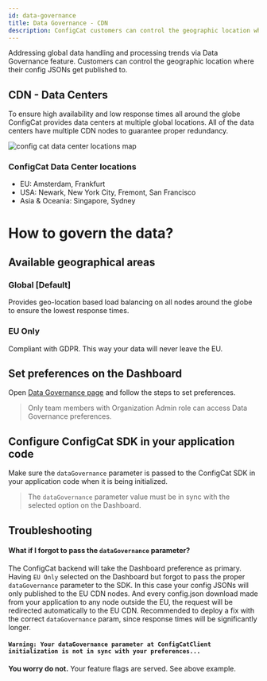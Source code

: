 ```yaml
---
id: data-governance
title: Data Governance - CDN
description: ConfigCat customers can control the geographic location where their data will be published to. Helps to stay compliant with GDPR and other data protection regulations.
---
```

Addressing global data handling and processing trends via Data Governance feature. Customers 
can control the geographic location where their config JSONs get published to.

## CDN - Data Centers

To ensure high availability and low response times all around the globe ConfigCat provides
data centers at multiple global locations. All of the data centers have multiple CDN nodes
to guarantee proper redundancy.

![config cat data center locations map](/assets/data-governance-globe.svg)

### ConfigCat Data Center locations
- EU: Amsterdam, Frankfurt
- USA: Newark, New York City, Fremont, San Francisco
- Asia & Oceania: Singapore, Sydney

# How to govern the data?

## Available geographical areas

### Global [Default]
Provides geo-location based load balancing on all nodes around the globe to ensure the lowest response times.

### EU Only
Compliant with GDPR. This way your data will never leave the EU.

## Set preferences on the Dashboard

Open <a href="https://app.configcat.com/organization/data-governance">Data Governance page</a> and follow the steps to set preferences.

> Only team members with Organization Admin role can access Data Governance preferences.

## Configure ConfigCat SDK in your application code

Make sure the `dataGovernance` parameter is passed to the ConfigCat SDK
in your application code when it is being initialized.

> The `dataGovernance` parameter value must be in sync with the selected option on 
> the Dashboard.

## Troubleshooting

#### What if I forgot to pass the `dataGovernance` parameter?
The ConfigCat backend will take the Dashboard preference as primary. Having `EU Only` selected on the Dashboard but forgot to pass the proper `dataGovernance` parameter to the SDK. In this case your config JSONs will only published to the EU CDN nodes. And every config.json download made from your application to any node outside the EU, the request will be redirected automatically to the EU CDN. Recommended to deploy a fix with the correct `dataGovernance` param, since response times will be significantly longer.

#### `Warning: Your dataGovernance parameter at ConfigCatClient initialization is not in sync with your preferences...`
**You worry do not.** Your feature flags are served. See above example.
